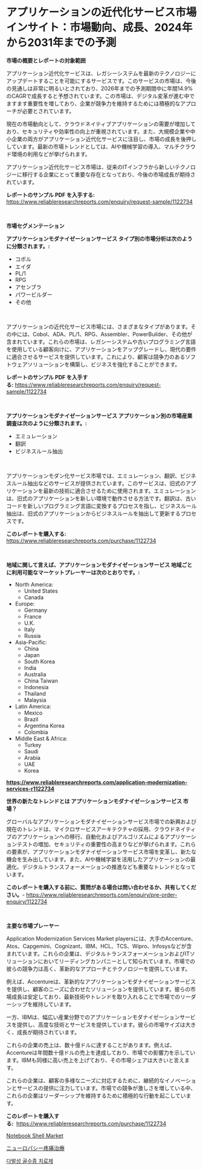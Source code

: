 <p><h1>アプリケーションの近代化サービス市場インサイト：市場動向、成長、2024年から2031年までの予測</h1></p><p><strong>市場の概要とレポートの対象範囲</strong></p>
<p><p>アプリケーション近代化サービスは、レガシーシステムを最新のテクノロジーにアップデートすることを可能にするサービスです。このサービスの市場は、今後の見通しは非常に明るいとされており、2026年までの予測期間中に年間14.9%のCAGRで成長すると予想されています。この市場は、デジタル変革が進む中でますます重要性を増しており、企業が競争力を維持するためには積極的なアプローチが必要とされています。</p><p>現在の市場動向として、クラウドネイティブアプリケーションの需要が増加しており、セキュリティや効率性の向上が重視されています。また、大規模企業や中小企業の両方がアプリケーション近代化サービスに注目し、市場の成長を後押ししています。最新の市場トレンドとしては、AIや機械学習の導入、マルチクラウド環境の利用などが挙げられます。</p><p>アプリケーション近代化サービス市場は、従来のITインフラから新しいテクノロジーに移行する企業にとって重要な存在となっており、今後の市場成長が期待されています。</p></p>
<p><strong>レポートのサンプル PDF を入手する:</strong> <a href="https://www.reliableresearchreports.com/enquiry/request-sample/1122734">https://www.reliableresearchreports.com/enquiry/request-sample/1122734</a></p>
<p>&nbsp;</p>
<p><strong>市場セグメンテーション</strong></p>
<p><strong>アプリケーションモダナイゼーションサービス タイプ別の市場分析は次のように分類されます。:</strong></p>
<p><ul><li>コボル</li><li>エイダ</li><li>PL/1</li><li>RPG</li><li>アセンブラ</li><li>パワービルダー</li><li>その他</li></ul></p>
<p>&nbsp;</p>
<p><p>アプリケーションの近代化サービス市場には、さまざまなタイプがあります。その中には、Cobol、ADA、PL/1、RPG、Assembler、PowerBuilder、その他が含まれています。これらの市場は、レガシーシステムや古いプログラミング言語を使用している顧客向けに、アプリケーションをアップグレードし、現代の要件に適合させるサービスを提供しています。これにより、顧客は競争力のあるソフトウェアソリューションを構築し、ビジネスを強化することができます。</p></p>
<p><strong>レポートのサンプル PDF を入手する:</strong>&nbsp;<a href="https://www.reliableresearchreports.com/enquiry/request-sample/1122734">https://www.reliableresearchreports.com/enquiry/request-sample/1122734</a></p>
<p>&nbsp;</p>
<p><strong> アプリケーションモダナイゼーションサービス アプリケーション別の市場産業調査は次のように分類されます。:</strong></p>
<p><ul><li>エミュレーション</li><li>翻訳</li><li>ビジネスルール抽出</li></ul></p>
<p>&nbsp;</p>
<p><p>アプリケーションモダン化サービス市場では、エミュレーション、翻訳、ビジネスルール抽出などのサービスが提供されています。このサービスは、旧式のアプリケーションを最新の技術に適合させるために使用されます。エミュレーションは、旧式のアプリケーションを新しい環境で動作させる方法です。翻訳は、古いコードを新しいプログラミング言語に変換するプロセスを指し、ビジネスルール抽出は、旧式のアプリケーションからビジネスルールを抽出して更新するプロセスです。</p></p>
<p><strong>このレポートを購入する:</strong>&nbsp; <a href="https://www.reliableresearchreports.com/purchase/1122734">https://www.reliableresearchreports.com/purchase/1122734</a></p>
<p>&nbsp;</p>
<p><strong>地域に関して言えば、アプリケーションモダナイゼーションサービス 地域ごとに利用可能なマーケットプレーヤーは次のとおりです。:</strong></p>
<p><ul>
    <li>
        North America:
        <ul>
            <li>United States</li>
            <li>Canada</li>
        </ul>
    </li>
    <li>
        Europe:
        <ul>
            <li>Germany</li>
            <li>France</li>
            <li>U.K.</li>
            <li>Italy</li>
            <li>Russia</li>
        </ul>
    </li>
    <li>
        Asia-Pacific:
        <ul>
            <li>China</li>
            <li>Japan</li>
            <li>South Korea</li>
            <li>India</li>
            <li>Australia</li>
            <li>China Taiwan</li>
            <li>Indonesia</li>
            <li>Thailand</li>
            <li>Malaysia</li>
        </ul>
    </li>
    <li>
        Latin America:
        <ul>
            <li>Mexico</li>
            <li>Brazil</li>
            <li>Argentina Korea</li>
            <li>Colombia</li>
        </ul>
    </li>
    <li>
        Middle East & Africa:
        <ul>
            <li>Turkey</li>
            <li>Saudi</li>
            <li>Arabia</li>
            <li>UAE</li>
            <li>Korea</li>
        </ul>
    </li>
    </ul></p>
<p><strong><a href="https://www.reliableresearchreports.com/application-modernization-services-r1122734">https://www.reliableresearchreports.com/application-modernization-services-r1122734</a></strong>&nbsp;</p>
<p><strong>世界の新たなトレンドとは アプリケーションモダナイゼーションサービス 市場？</strong></p>
<p><p>グローバルなアプリケーションモダナイゼーションサービス市場での新興および現在のトレンドは、マイクロサービスアーキテクチャの採用、クラウドネイティブのアプリケーションへの移行、自動化およびアルゴリズムによるアプリケーションテストの増加、セキュリティの重要性の高まりなどが挙げられます。これらの要素が、アプリケーションモダナイゼーションサービス市場を変革し、新たな機会を生み出しています。また、AIや機械学習を活用したアプリケーションの最適化、デジタルトランスフォーメーションの推進なども重要なトレンドとなっています。</p></p>
<p><strong>このレポートを購入する前に、質問がある場合は問い合わせるか、共有してください。</strong>- <a href="https://www.reliableresearchreports.com/enquiry/pre-order-enquiry/1122734">https://www.reliableresearchreports.com/enquiry/pre-order-enquiry/1122734</a></p>
<p>&nbsp;</p>
<p><strong>主要な市場プレーヤー</strong></p>
<p><p>Application Modernization Services Market playersには、大手のAccenture、Atos、Capgemini、Cognizant、IBM、HCL、TCS、Wipro、Infosysなどが含まれています。これらの企業は、デジタルトランスフォーメーションおよびITソリューションにおいてリーディングカンパニーとして知られています。市場での彼らの競争力は高く、革新的なアプローチとテクノロジーを提供しています。</p><p>例えば、Accentureは、革新的なアプリケーションモダナイゼーションサービスを提供し、顧客のニーズに合わせたソリューションを提供しています。彼らの市場成長は安定しており、最新技術やトレンドを取り入れることで市場でのリーダーシップを維持しています。</p><p>一方、IBMは、幅広い産業分野でのアプリケーションモダナイゼーションサービスを提供し、高度な技術とサービスを提供しています。彼らの市場サイズは大きく、成長が期待されています。</p><p>これらの企業の売上は、数十億ドルに達することがあります。例えば、Accentureは年間数十億ドルの売上を達成しており、市場での影響力を示しています。IBMも同様に高い売上を上げており、その市場シェアは大きいと言えます。</p><p>これらの企業は、顧客の多様なニーズに対応するために、継続的なイノベーションとサービスの提供に注力しています。市場での競争が激しさを増している中、これらの企業はリーダーシップを維持するために積極的な行動を起こしています。</p></p>
<p><strong>このレポートを購入する:</strong>&nbsp;&nbsp;<a href="https://www.reliableresearchreports.com/purchase/1122734">https://www.reliableresearchreports.com/purchase/1122734</a></p>
<p><p><a href="https://lydian-appliance-61d.notion.site/Notebook-Shell-Market-Trends-and-Market-Analysis-forecasted-for-period-2024-2031-0b798eac314f4b86b6f3ce8f03d2d8d5">Notebook Shell Market</a></p><p><a href="https://github.com/JacksonWiza1924/Market-Research-Report-List-1/blob/main/813219924859.md">ニューロパシー疼痛治療</a></p><p><a href="https://github.com/RichardLueilwitz787/Market-Research-Report-List-1/blob/main/404825922900.md">다발성 골수종 치료제</a></p></p>